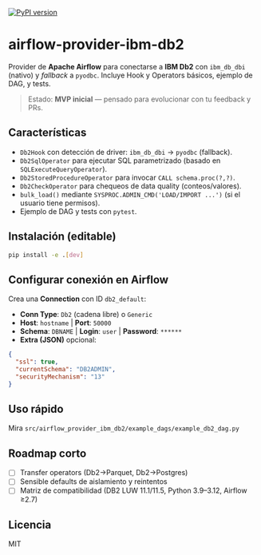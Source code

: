 [![PyPI version](https://badge.fury.io/py/airflow-provider-ibm-db2.svg)](https://pypi.org/project/airflow-provider-ibm-db2/)

# airflow-provider-ibm-db2

Provider de **Apache Airflow** para conectarse a **IBM Db2** con `ibm_db_dbi` (nativo) y _fallback_ a `pyodbc`.
Incluye Hook y Operators básicos, ejemplo de DAG, y tests.

> Estado: **MVP inicial** — pensado para evolucionar con tu feedback y PRs.

## Características
- `Db2Hook` con detección de driver: `ibm_db_dbi` → `pyodbc` (fallback).
- `Db2SqlOperator` para ejecutar SQL parametrizado (basado en `SQLExecuteQueryOperator`).
- `Db2StoredProcedureOperator` para invocar `CALL schema.proc(?,?)`.
- `Db2CheckOperator` para chequeos de data quality (conteos/valores).
- `bulk_load()` mediante `SYSPROC.ADMIN_CMD('LOAD/IMPORT ...')` (si el usuario tiene permisos).
- Ejemplo de DAG y tests con `pytest`.

## Instalación (editable)
```bash
pip install -e .[dev]
```

## Configurar conexión en Airflow
Crea una **Connection** con ID `db2_default`:
- **Conn Type**: `Db2` (cadena libre) o `Generic`
- **Host**: `hostname`  | **Port**: `50000`
- **Schema**: `DBNAME`  | **Login**: `user` | **Password**: `******`
- **Extra (JSON)** opcional:
```json
{
  "ssl": true,
  "currentSchema": "DB2ADMIN",
  "securityMechanism": "13"
}
```

## Uso rápido
Mira `src/airflow_provider_ibm_db2/example_dags/example_db2_dag.py`

## Roadmap corto
- [ ] Transfer operators (Db2→Parquet, Db2→Postgres)
- [ ] Sensible defaults de aislamiento y reintentos
- [ ] Matriz de compatibilidad (DB2 LUW 11.1/11.5, Python 3.9–3.12, Airflow ≥2.7)

## Licencia
MIT
